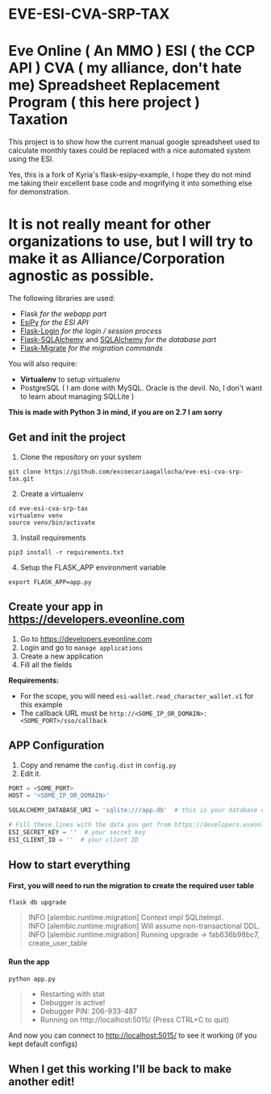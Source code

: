 # EVE-ESI-CVA-SRP-TAX 
# Eve Online ( An MMO ) ESI ( the CCP API ) CVA ( my alliance, don't hate me) Spreadsheet Replacement Program ( this here project ) Taxation 

This project is to show how the current manual google spreadsheet used to calculate monthly taxes could be replaced with a nice automated system using the ESI.

Yes, this is a fork of Kyria's flask-esipy-example, I hope they do not mind me taking their excellent base code and mogrifying it into something else for demonstration.

# It is not really meant for other organizations to use, but I will try to make it as Alliance/Corporation agnostic as possible.

The following libraries are used:
* Flask _for the webapp part_
* [EsiPy](https://github.com/Kyria/EsiPy) _for the ESI API_
* [Flask-Login](https://flask-login.readthedocs.io/en/latest/) _for the login / session process_
* [Flask-SQLAlchemy](http://flask-sqlalchemy.pocoo.org) and [SQLAlchemy](https://www.sqlalchemy.org/) _for the database part_
* [Flask-Migrate](https://flask-migrate.readthedocs.io/en/latest/) _for the migration commands_

You will also require:
* __Virtualenv__ to setup virtualenv
* PostgreSQL ( I am done with MySQL.  Oracle is the devil.  No, I don't want to learn about managing SQLLite )

__This is made with Python 3 in mind, if you are on 2.7 I am sorry__

## Get and init the project 

1. Clone the repository on your system
```shell
git clone https://github.com/excoecariaagallocha/eve-esi-cva-srp-tax.git
```

2. Create a virtualenv
```shell
cd eve-esi-cva-srp-tax
virtualenv venv
source venv/bin/activate
```

3. Install requirements
```shell
pip3 install -r requirements.txt
```

4. Setup the FLASK_APP environment variable
```shell
export FLASK_APP=app.py
```


## Create your app in https://developers.eveonline.com

1. Go to https://developers.eveonline.com
2. Login and go to `manage applications`
3. Create a new application
4. Fill all the fields

__Requirements:__
* For the scope, you will need `esi-wallet.read_character_wallet.v1` for this example
* The callback URL must be `http://<SOME_IP_OR_DOMAIN>:<SOME_PORT>/sso/callback`

## APP Configuration

1. Copy and rename the `config.dist` in `config.py`
2. Edit it.

```python
PORT = <SOME_PORT>
HOST = '<SOME_IP_OR_DOMAIN>'

SQLALCHEMY_DATABASE_URI = 'sqlite:///app.db'  # this is your database connection informations http://docs.sqlalchemy.org/en/latest/core/engines.html#database-urls

# Fill these lines with the data you get from https://developers.eveonline.com
ESI_SECRET_KEY = ''  # your secret key
ESI_CLIENT_ID = ''  # your client ID
```

## How to start everything
#### First, you will need to run the migration to create the required user table
```shell
flask db upgrade
```
> INFO  [alembic.runtime.migration] Context impl SQLiteImpl.<br>
> INFO  [alembic.runtime.migration] Will assume non-transactional DDL.<br>
> INFO  [alembic.runtime.migration] Running upgrade  -> fab636b98bc7, create_user_table


#### Run the app
```shell
python app.py
```
> * Restarting with stat<br>
> * Debugger is active!<br>
> * Debugger PIN: 206-933-487<br>
> * Running on http://localhost:5015/ (Press CTRL+C to quit)

And now you can connect to [http://localhost:5015/](http://localhost:5015/) to see it working (if you kept default configs)

## When I get this working I'll be back to make another edit!
